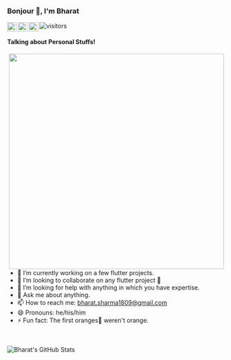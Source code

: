 ### Bonjour 👋, I'm Bharat

<a href="https://twitter.com/_sifrant">
  <img align="left" alt="Bharat's Twitter" width="22px" src="https://cdn.jsdelivr.net/npm/simple-icons@v3/icons/twitter.svg" />
</a>
<a href="https://www.linkedin.com/in/bharat-sharma-1809/">
  <img align="left" alt="Bharat's Linkdein" width="22px" src="https://cdn.jsdelivr.net/npm/simple-icons@v3/icons/linkedin.svg" />
</a>
<a href="https://medium.com/@bharat.sharma1809">
  <img align="left" alt="Bharat's Medium" width="22px" src="https://cdn.jsdelivr.net/npm/simple-icons@v3/icons/medium.svg" />
</a>

![visitors](https://visitor-badge.laobi.icu/badge?page_id=bharat-1809.bharat-1809)
<!--- TODO Add followers when >50
[![GitHub followers](https://img.shields.io/github/followers/bharat-1809.svg?style=social&label=Follow&maxAge=2592000)](https://github.com/bharat-1809?tab=followers)
-->
#### Talking about Personal Stuffs!

<img src='https://media.giphy.com/media/ZVik7pBtu9dNS/giphy.gif' align='right' width='500'>

- 🔭 I’m currently working on a few flutter projects.
- 👯 I’m looking to collaborate on any flutter project 💙
- 🤔 I’m looking for help with anything in which you have expertise.
- 💬 Ask me about anything.
- 📫 How to reach me: bharat.sharma1809@gmail.com
- 😄 Pronouns: he/his/him
- ⚡ Fun fact: The first oranges🍊 weren't orange.

</br>

![Bharat's GitHub Stats](https://github-readme-stats.vercel.app/api?username=bharat-1809&hide=[%22issues%22,%22contribs%22]&show_icons=true&title_color=fff&icon_color=79ff97&text_color=9f9f9f&bg_color=141414)
